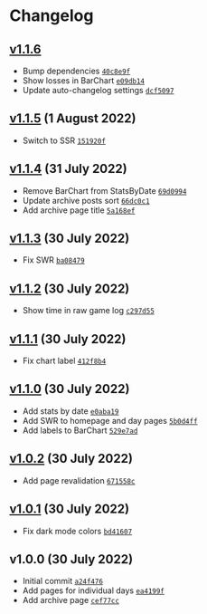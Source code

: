 # Changelog

## [v1.1.6](https://github.com/skilar/snapszhot-stats/compare/v1.1.5...v1.1.6)

-   Bump dependencies [`40c8e9f`](https://github.com/skilar/snapszhot-stats/commit/40c8e9f7adab0396570654bfc6258be9c9cae878)
-   Show losses in BarChart [`e09db14`](https://github.com/skilar/snapszhot-stats/commit/e09db146b27072116a02171896b932b29ada07e4)
-   Update auto-changelog settings [`dcf5097`](https://github.com/skilar/snapszhot-stats/commit/dcf5097dc71c129ddbcd497460b0bd2a22b0dc1a)

## [v1.1.5](https://github.com/skilar/snapszhot-stats/compare/v1.1.4...v1.1.5) (1 August 2022)

-   Switch to SSR [`151920f`](https://github.com/skilar/snapszhot-stats/commit/151920f6f6bdea6819526cfaf22a850467308a72)

## [v1.1.4](https://github.com/skilar/snapszhot-stats/compare/v1.1.3...v1.1.4) (31 July 2022)

-   Remove BarChart from StatsByDate [`69d0994`](https://github.com/skilar/snapszhot-stats/commit/69d09941dca6172dbb3c16e7af390dea7beb0b82)
-   Update archive posts sort [`66dc0c1`](https://github.com/skilar/snapszhot-stats/commit/66dc0c119d2ab16f9fb5ad621bd5560cf261d122)
-   Add archive page title [`5a168ef`](https://github.com/skilar/snapszhot-stats/commit/5a168ef7f8b859f984a52fd31e3c34cd9f6c01ff)

## [v1.1.3](https://github.com/skilar/snapszhot-stats/compare/v1.1.2...v1.1.3) (30 July 2022)

-   Fix SWR [`ba08479`](https://github.com/skilar/snapszhot-stats/commit/ba08479513e0a9a072d99299409edec642dc18f5)

## [v1.1.2](https://github.com/skilar/snapszhot-stats/compare/v1.1.1...v1.1.2) (30 July 2022)

-   Show time in raw game log [`c297d55`](https://github.com/skilar/snapszhot-stats/commit/c297d55ac4a9af8f24ea0007eb0adcbe1e35480f)

## [v1.1.1](https://github.com/skilar/snapszhot-stats/compare/v1.1.0...v1.1.1) (30 July 2022)

-   Fix chart label [`412f8b4`](https://github.com/skilar/snapszhot-stats/commit/412f8b4ad97de507fd608ae4e9d0c8a7110fd1e5)

## [v1.1.0](https://github.com/skilar/snapszhot-stats/compare/v1.0.2...v1.1.0) (30 July 2022)

-   Add stats by date [`e0aba19`](https://github.com/skilar/snapszhot-stats/commit/e0aba19c3efb9b8f5860165249fb2e2d032d5d13)
-   Add SWR to homepage and day pages [`5b0d4ff`](https://github.com/skilar/snapszhot-stats/commit/5b0d4ffe8931d1e64d2ee99de9590c8b4a289dca)
-   Add labels to BarChart [`529e7ad`](https://github.com/skilar/snapszhot-stats/commit/529e7ad98a690e16073788536f1b5f2231cae86a)

## [v1.0.2](https://github.com/skilar/snapszhot-stats/compare/v1.0.1...v1.0.2) (30 July 2022)

-   Add page revalidation [`671558c`](https://github.com/skilar/snapszhot-stats/commit/671558c465e65512ffe86e25172b995de160bb48)

## [v1.0.1](https://github.com/skilar/snapszhot-stats/compare/v1.0.0...v1.0.1) (30 July 2022)

-   Fix dark mode colors [`bd41607`](https://github.com/skilar/snapszhot-stats/commit/bd4160763b08533b3958a6b5fcc162c8a46c42d8)

## v1.0.0 (30 July 2022)

-   Initial commit [`a24f476`](https://github.com/skilar/snapszhot-stats/commit/a24f476b067413f27bcbeca36ad7a18dce8c9b93)
-   Add pages for individual days [`ea4199f`](https://github.com/skilar/snapszhot-stats/commit/ea4199f3047c91cbff5471189c4f1fca517d0b13)
-   Add archive page [`cef77cc`](https://github.com/skilar/snapszhot-stats/commit/cef77cca7ebfba8763f9916f1a169b0b037738a6)
